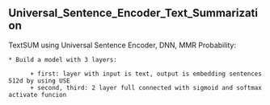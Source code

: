 ## Universal_Sentence_Encoder_Text_Summarization

TextSUM using Universal Sentence Encoder, DNN, MMR Probability:

    * Build a model with 3 layers:
    
          + first: layer with input is text, output is embedding sentences 512d by using USE
          + second, third: 2 layer full connected with sigmoid and softmax activate funcion
